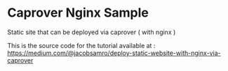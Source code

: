 # Caprover Nginx Sample

Static site that can be deployed via caprover ( with nginx )

This is the source code for the tutorial available at : https://medium.com/@jacobsamro/deploy-static-website-with-nginx-via-caprover

